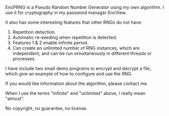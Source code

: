 EncPRNG is a Pseudo Random Number Generator using my own algorithm.
I use it for cryptography in my password manager EncView.

It also has some interesting features that other RNGs do not have:

1. Repetition detection.
2. Automatic re-seeding when repetition is detected.
3. Features 1 & 2 enable infinite period.
4. Can create an unlimited number of RNG instances, which are independent, 
and can be run simultaneously in different threads or processes.

I have include two small demo programs to encrypt and decrypt a file, which 
give an example of how to configure and use the RNG.

If you would like information about the algorithm, please contact me.

When I use the terms "infinite" and "unlimited" above, I really mean "almost".

No copyright, no guarantee, no license.
